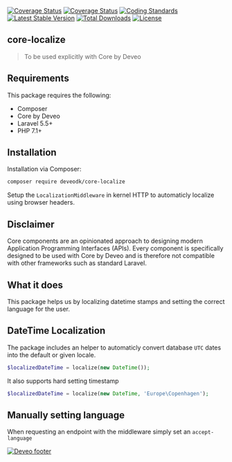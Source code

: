 [![Coverage Status](https://travis-ci.org/Deveodk/core-localize.svg?branch=master)](https://travis-ci.org/Deveodk/core-localize.svg?branch=master)
[![Coverage Status](https://coveralls.io/repos/github/Deveodk/core-localize/badge.svg?branch=master)](https://coveralls.io/github/Deveodk/core-localize?branch=master)
[![Coding Standards](https://img.shields.io/badge/cs-PSR--2--R-yellow.svg)](https://github.com/php-fig-rectified/fig-rectified-standards)
[![Latest Stable Version](https://poser.pugx.org/deveodk/core-localize/v/stable)](https://packagist.org/packages/deveodk/core-localize)
[![Total Downloads](https://poser.pugx.org/deveodk/core-localize/downloads)](https://packagist.org/packages/deveodk/core-localize)
[![License](https://poser.pugx.org/deveodk/core-localize/license)](https://packagist.org/packages/deveodk/core-localize)

## core-localize

> To be used explicitly with Core by Deveo

## Requirements

This package requires the following:

* Composer
* Core by Deveo
* Laravel 5.5+
* PHP 7.1+

## Installation

Installation via Composer:

```bash
composer require deveodk/core-localize
```

Setup the ``` LocalizationMiddleware ``` in kernel HTTP to automaticly localize using browser headers.


## Disclaimer

Core components are an opinionated approach to designing modern Application Programming Interfaces (APIs). Every component is specifically designed to be used with Core by Deveo and is therefore not compatible with other frameworks such as standard Laravel.

## What it does


This package helps us by localizing datetime stamps and setting the correct language for the user.


## DateTime Localization

The package includes an helper to automaticly convert database ``` UTC ``` dates into the default or given locale.


```php
$localizedDateTime = localize(new DateTime());
```

It also supports hard setting timestamp

```php
$localizedDateTime = localize(new DateTime, 'Europe\Copenhagen');
```

## Manually setting language

When requesting an endpoint with the middleware simply set an ```accept-language```


[![Deveo footer](https://s3-eu-west-1.amazonaws.com/rk-solutions/github_footer.png)](https://deveo.dk)